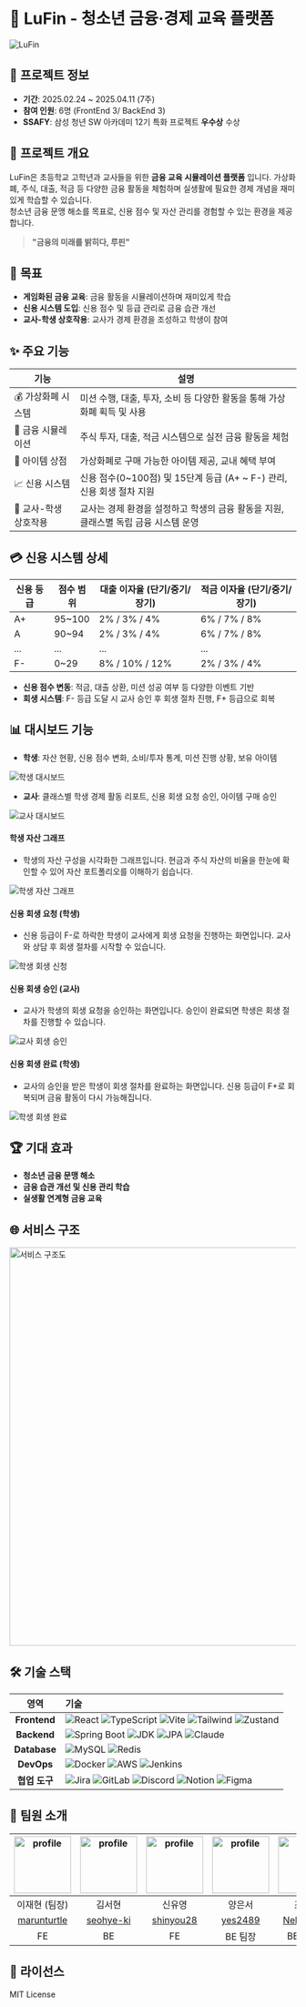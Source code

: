 # 🚀 LuFin - 청소년 금융·경제 교육 플랫폼
<img alt="LuFin" src="/assets/luFin_landing.png">

## 📅 프로젝트 정보
- **기간**: 2025.02.24 ~ 2025.04.11 (7주)
- **참여 인원**: 6명 (FrontEnd 3/ BackEnd 3)
- **SSAFY**: 삼성 청년 SW 아카데미 12기 특화 프로젝트 **우수상** 수상

## 📝 프로젝트 개요
LuFin은 초등학교 고학년과 교사들을 위한 **금융 교육 시뮬레이션 플랫폼** 입니다.
가상화폐, 주식, 대출, 적금 등 다양한 금융 활동을 체험하며 실생활에 필요한 경제 개념을 재미있게 학습할 수 있습니다.    
청소년 금융 문맹 해소를 목표로, 신용 점수 및 자산 관리를 경험할 수 있는 환경을 제공합니다.

> **"금융의 미래를 밝히다, 루핀"**

## 🎯 목표
- **게임화된 금융 교육**: 금융 활동을 시뮬레이션하며 재미있게 학습
- **신용 시스템 도입**: 신용 점수 및 등급 관리로 금융 습관 개선
- **교사-학생 상호작용**: 교사가 경제 환경을 조성하고 학생이 참여

## ✨ 주요 기능
| 기능                  | 설명                                                                                 |
|---------------------|------------------------------------------------------------------------------------|
| 💰 가상화폐 시스템      | 미션 수행, 대출, 투자, 소비 등 다양한 활동을 통해 가상화폐 획득 및 사용                                     |
| 🏦 금융 시뮬레이션       | 주식 투자, 대출, 적금 시스템으로 실전 금융 활동을 체험                                                 |
| 🎁 아이템 상점          | 가상화폐로 구매 가능한 아이템 제공, 교내 혜택 부여                                                        |
| 📈 신용 시스템          | 신용 점수(0~100점) 및 15단계 등급 (A+ ~ F-) 관리, 신용 회생 절차 지원                                     |
| 🏫 교사-학생 상호작용    | 교사는 경제 환경을 설정하고 학생의 금융 활동을 지원, 클래스별 독립 금융 시스템 운영                      |

## 💳 신용 시스템 상세
| 신용 등급 | 점수 범위 | 대출 이자율 (단기/중기/장기) | 적금 이자율 (단기/중기/장기) |
|-----------|-----------|-----------------------------|-----------------------------|
| A+        | 95~100    | 2% / 3% / 4%                | 6% / 7% / 8%                |
| A         | 90~94     | 2% / 3% / 4%                | 6% / 7% / 8%                |
| ...       | ...       | ...                         | ...                         |
| F-        | 0~29      | 8% / 10% / 12%              | 2% / 3% / 4%                |

- **신용 점수 변동**: 적금, 대출 상환, 미션 성공 여부 등 다양한 이벤트 기반
- **회생 시스템**: F- 등급 도달 시 교사 승인 후 회생 절차 진행, F+ 등급으로 회복

## 📊 대시보드 기능
- **학생**: 자산 현황, 신용 점수 변화, 소비/투자 통계, 미션 진행 상황, 보유 아이템   
<img alt="학생 대시보드" src="/assets/dashboard_student.png">

- **교사**: 클래스별 학생 경제 활동 리포트, 신용 회생 요청 승인, 아이템 구매 승인   
<img alt="교사 대시보드" src="/assets/dashboard_teacher_clean.png"> 

#### 학생 자산 그래프
- 학생의 자산 구성을 시각화한 그래프입니다. 현금과 주식 자산의 비율을 한눈에 확인할 수 있어 자산 포트폴리오를 이해하기 쉽습니다.   
<img alt="학생 자산 그래프" src="/assets/dashboard_student_asset_graph.gif">

#### 신용 회생 요청 (학생)
- 신용 등급이 F-로 하락한 학생이 교사에게 회생 요청을 진행하는 화면입니다. 교사와 상담 후 회생 절차를 시작할 수 있습니다.   
<img alt="학생 회생 신청" src="/assets/credit_recovery_student_request_clean.gif">

#### 신용 회생 승인 (교사)
- 교사가 학생의 회생 요청을 승인하는 화면입니다. 승인이 완료되면 학생은 회생 절차를 진행할 수 있습니다.   
<img alt="교사 회생 승인" src="/assets/credit_recovery_teacher_approve_clean.gif">

#### 신용 회생 완료 (학생)
- 교사의 승인을 받은 학생이 회생 절차를 완료하는 화면입니다. 신용 등급이 F+로 회복되며 금융 활동이 다시 가능해집니다.   
<img alt="학생 회생 완료" src="/assets/credit_recovery_student_complete_clean.gif">

## 🏆 기대 효과
- **청소년 금융 문맹 해소**
- **금융 습관 개선 및 신용 관리 학습**
- **실생활 연계형 금융 교육**

## 🌐 서비스 구조
<img alt="서비스 구조도" src="/assets/service-architecture.png" width="700">

## 🛠️ 기술 스택

| 영역 | 기술 |
|:-----:|:-----|
| **Frontend** | ![React](https://img.shields.io/badge/React%2019-61DAFB?style=for-the-badge&logo=react&logoColor=black) ![TypeScript](https://img.shields.io/badge/TypeScript-3178C6?style=for-the-badge&logo=typescript&logoColor=white) ![Vite](https://img.shields.io/badge/Vite-646CFF?style=for-the-badge&logo=vite&logoColor=white) ![Tailwind](https://img.shields.io/badge/Tailwind-06B6D4?style=for-the-badge&logo=tailwindcss&logoColor=white) ![Zustand](https://img.shields.io/badge/Zustand-000000?style=for-the-badge&logo=react&logoColor=white) |
| **Backend** | ![Spring Boot](https://img.shields.io/badge/Spring%20Boot-6DB33F?style=for-the-badge&logo=springboot&logoColor=white) ![JDK](https://img.shields.io/badge/JDK%2017-000000?style=for-the-badge&logo=openjdk&logoColor=white) ![JPA](https://img.shields.io/badge/JPA/Hibernate-59666C?style=for-the-badge&logo=hibernate&logoColor=white) ![Claude](https://img.shields.io/badge/Claude-FF6F61?style=for-the-badge&logo=claude&logoColor=white) |
| **Database** | ![MySQL](https://img.shields.io/badge/MySQL-4479A1?style=for-the-badge&logo=mysql&logoColor=white) ![Redis](https://img.shields.io/badge/Redis-FF4438?style=for-the-badge&logo=redis&logoColor=white) |
| **DevOps** | ![Docker](https://img.shields.io/badge/Docker-2496ED?style=for-the-badge&logo=docker&logoColor=white) ![AWS](https://img.shields.io/badge/AWS%20EC2-FF9900?style=for-the-badge&logo=amazonec2&logoColor=white) ![Jenkins](https://img.shields.io/badge/Jenkins-D24939?style=for-the-badge&logo=jenkins&logoColor=white) |
| **협업 도구** | ![Jira](https://img.shields.io/badge/Jira-0052CC?style=for-the-badge&logo=jira&logoColor=white) ![GitLab](https://img.shields.io/badge/GitLab-fc6d26?style=for-the-badge&logo=gitlab&logoColor=white) ![Discord](https://img.shields.io/badge/Discord-5865F2?style=for-the-badge&logo=discord&logoColor=white) ![Notion](https://img.shields.io/badge/Notion-000000?style=for-the-badge&logo=notion&logoColor=white) ![Figma](https://img.shields.io/badge/Figma-F24E1E?style=for-the-badge&logo=figma&logoColor=white) |

## 👥 팀원 소개

| <img alt="profile" src ="https://github.com/marunturtle.png" width ="100px"> | <img alt="profile" src ="https://github.com/seohye-ki.png" width ="100px"> | <img alt="profile" src ="https://github.com/shinyou28.png" width ="100px"> | <img alt="profile" src ="https://github.com/yes2489.png" width ="100px"> | <img alt="profile" src ="https://github.com/NekoShoot.png" width ="100px"> | <img alt="profile" src ="https://github.com/minjumost.png" width ="100px"> |
| :--------------------------------------------------------------------------: | :------------------------------------------------------------------------: | :------------------------------------------------------------------------: | :----------------------------------------------------------------------: | :------------------------------------------------------------------------: | :------------------------------------------------------------------------: |
|                                이재현 (팀장)                                 |                                   김서현                                   |                                   신유영                                   |                                  양은서                                  |                                   조홍균                                   |                                   최민주                                   |
|                [marunturtle](https://github.com/marunturtle)                 |                 [seohye-ki](https://github.com/seohye-ki)                  |                 [shinyou28](https://github.com/shinyou28)                  |                  [yes2489](https://github.com/yes2489)                   |                 [NekoShoot](https://github.com/NekoShoot)                  |                 [minjumost](https://github.com/minjumost)                  |
|                                   FE                                         |                                    BE                                      |                                     FE                                     |                                BE 팀장                                    |                                   BE / Infra                               |                                 FE 팀장                                     |

## 📝 라이선스
MIT License
